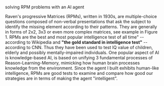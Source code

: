 solving RPM problems with an AI agent

Raven's progressive Matrices (RPMs), written in 1930s, are multiple-choice questions composed of non-verbal presentations that ask the subject to identify the missing element according to their patterns. They are generally in forms of 2x2, 3x3 or even more complex matrices, see example in Figure 1.  RPMs are the best and most popular intelligence test of all time" -- according to Wikipedia and **"the gold standard in intelligence test"** -- according to CNN. Thus they have been used to test IQ value of children, elderly and possibly mentally-impaired individuals. One popular aspect of AI is knowledge-based AI, is based on unifying 3 fundamental processes of Reason-Learning-Memory, mimicking how human brain processes knowledge from the environment. Since the agent I built exhibits human-like intelligence, RPMs are good tests to examine and compare how good our strategies are in terms of making the agent "intelligent".
